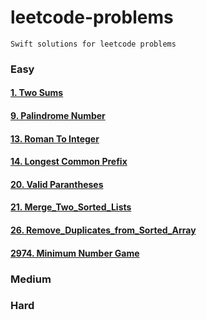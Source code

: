 # leetcode-problems
```
Swift solutions for leetcode problems
```
### Easy

#### [1. Two Sums](https://github.com/n4vneetSin9h/leetcode-problems/blob/main/Easy%20Problems/1.%20Two_Sums.swift)
#### [9. Palindrome Number](https://github.com/n4vneetSin9h/leetcode-problems/blob/main/Easy%20Problems/9.%20Palindrome_Number.swift)
#### [13. Roman To Integer](https://github.com/n4vneetSin9h/leetcode-problems/blob/main/Easy%20Problems/13.%20Roman_To_Integer.swift)
#### [14. Longest Common Prefix](https://github.com/n4vneetSin9h/leetcode-problems/blob/main/Easy%20Problems/14.%20Longest_Common_Prefix.swift)
#### [20. Valid Parantheses](https://github.com/n4vneetSin9h/leetcode-problems/blob/main/Easy%20Problems/20.%20Valid_Parantheses.swift)
#### [21. Merge_Two_Sorted_Lists](https://github.com/n4vneetSin9h/leetcode-problems/blob/main/Easy%20Problems/21.%20Merge_Two_Sorted_Lists.swift)
#### [26. Remove_Duplicates_from_Sorted_Array](https://github.com/n4vneetSin9h/leetcode-problems/blob/main/Easy%20Problems/26.%20Remove_Duplicates_from_Sorted_Array.swift)
#### [2974. Minimum Number Game](https://github.com/n4vneetSin9h/leetcode-problems/blob/main/Easy%20Problems/2974.%20Minimum_Number_Game.swift)


### Medium

### Hard
